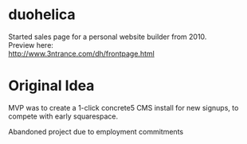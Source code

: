 duohelica
=========

Started sales page for a personal website builder from 2010.  
Preview here:  
http://www.3ntrance.com/dh/frontpage.html


Original Idea
=========
MVP was to create a 1-click concrete5 CMS install for new signups, to compete with early squarespace.

Abandoned project due to employment commitments
